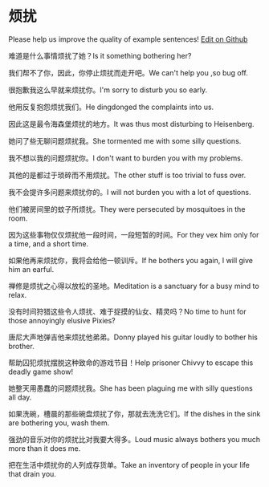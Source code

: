 # 烦扰

Please help us improve the quality of example sentences! [Edit on Github](https://github.com/jiyushe/jiyu-example-sentence-source/blob/main/chinese/fanrao.md)

<p><span class="chinese">难道是什么事情烦扰了她？</span><span class="english">Is it something bothering her?</span></p>

<p><span class="chinese">我们帮不了你，因此，你停止烦扰而走开吧。</span><span class="english">We can't help you ,so bug off.</span></p>

<p><span class="chinese">很抱歉我这么早就来烦扰你。</span><span class="english">I'm sorry to disturb you so early.</span></p>

<p><span class="chinese">他用反复抱怨烦扰我们。</span><span class="english">He dingdonged the complaints into us.</span></p>

<p><span class="chinese">因此这是最令海森堡烦扰的地方。</span><span class="english">It was thus most disturbing to Heisenberg.</span></p>

<p><span class="chinese">她问了些无聊问题烦扰我。</span><span class="english">She tormented me with some silly questions.</span></p>

<p><span class="chinese">我不想以我的问题烦扰你。</span><span class="english">I don't want to burden you with my problems.</span></p>

<p><span class="chinese">其他的是都过于琐碎而不用烦扰。</span><span class="english">The other stuff is too trivial to fuss over.</span></p>

<p><span class="chinese">我不会提许多问题来烦扰你的。</span><span class="english">I will not burden you with a lot of questions.</span></p>

<p><span class="chinese">他们被房间里的蚊子所烦扰。</span><span class="english">They were persecuted by mosquitoes in the room.</span></p>

<p><span class="chinese">因为这些事物仅仅烦扰他一段时间，一段短暂的时间。</span><span class="english">For they vex him only for a time, and a short time.</span></p>

<p><span class="chinese">如果他再来烦扰你，我将会给他一顿训斥。</span><span class="english">If he bothers you again, I will give him an earful.</span></p>

<p><span class="chinese">禅修是烦扰之心得以放松的圣地。</span><span class="english">Meditation is a sanctuary for a busy mind to relax.</span></p>

<p><span class="chinese">没有时间狩猎这些令人烦扰、难于捉摸的仙女、精灵吗？</span><span class="english">No time to hunt for those annoyingly elusive Pixies?</span></p>

<p><span class="chinese">唐尼大声地弹吉他来烦扰他弟弟。</span><span class="english">Donny played his guitar loudly to bother his brother.</span></p>

<p><span class="chinese">帮助囚犯烦扰摆脱这种致命的游戏节目！</span><span class="english">Help prisoner Chivvy to escape this deadly game show!</span></p>

<p><span class="chinese">她整天用愚蠢的问题烦扰我。</span><span class="english">She has been plaguing me with silly questions all day.</span></p>

<p><span class="chinese">如果洗碗，槽晨的那些碗盘烦扰了你，那就去洗洗它们。</span><span class="english">If the dishes in the sink are bothering you, wash them.</span></p>

<p><span class="chinese">强劲的音乐对你的烦扰比对我要大得多。</span><span class="english">Loud music always bothers you much more than it does me.</span></p>

<p><span class="chinese">把在生活中烦扰你的人列成存货单。</span><span class="english">Take an inventory of people in your life that drain you.</span></p>

